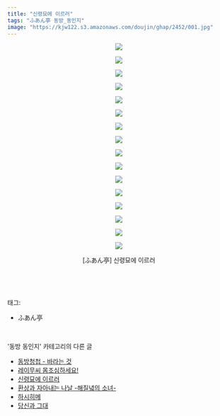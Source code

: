 ```yaml
---
title: "신령묘에 이르러"
tags: "ふあん亭 동방_동인지"
image: "https://kjw122.s3.amazonaws.com/doujin/ghap/2452/001.jpg"
---
```

<div class="article">
<p style="text-align: center; clear: none; float: none;"><img src="{{ site.imgserver5 }}/ghap/2452/001.jpg"/></p>
<p style="text-align: center; clear: none; float: none;"><img src="{{ site.imgserver5 }}/ghap/2452/002.jpg"/></p>
<p style="text-align: center; clear: none; float: none;"><img src="{{ site.imgserver5 }}/ghap/2452/003.jpg"/></p>
<p style="text-align: center; clear: none; float: none;"><img src="{{ site.imgserver5 }}/ghap/2452/004.jpg"/></p>
<p style="text-align: center; clear: none; float: none;"><img src="{{ site.imgserver5 }}/ghap/2452/005.jpg"/></p>
<p style="text-align: center; clear: none; float: none;"><img src="{{ site.imgserver5 }}/ghap/2452/006.jpg"/></p>
<p style="text-align: center; clear: none; float: none;"><img src="{{ site.imgserver5 }}/ghap/2452/007.jpg"/></p>
<p style="text-align: center; clear: none; float: none;"><img src="{{ site.imgserver5 }}/ghap/2452/008.jpg"/></p>
<p style="text-align: center; clear: none; float: none;"><img src="{{ site.imgserver5 }}/ghap/2452/009.jpg"/></p>
<p style="text-align: center; clear: none; float: none;"><img src="{{ site.imgserver5 }}/ghap/2452/010.jpg"/></p>
<p style="text-align: center; clear: none; float: none;"><img src="{{ site.imgserver5 }}/ghap/2452/011.jpg"/></p>
<p style="text-align: center; clear: none; float: none;"><img src="{{ site.imgserver5 }}/ghap/2452/012.jpg"/></p>
<p style="text-align: center; clear: none; float: none;"><img src="{{ site.imgserver5 }}/ghap/2452/013.jpg"/></p>
<p style="text-align: center; clear: none; float: none;"><img src="{{ site.imgserver5 }}/ghap/2452/014.jpg"/></p>
<p style="text-align: center; clear: none; float: none;"><img src="{{ site.imgserver5 }}/ghap/2452/015.jpg"/></p>
<p style="text-align: center; clear: none; float: none;"><img src="{{ site.imgserver5 }}/ghap/2452/016.jpg"/></p>
<p style="text-align: center; clear: none; float: none;">[ふあん亭] 신령묘에 이르러</p>
<p><br/></p>
</div><br/>
<div class="tagTrail">
<p>태그: </p>
<ul>
<li>ふあん亭</li>
</ul>
</div><br/>
<div class="another">
<p>'동방 동인지' 카테고리의 다른 글</p>
<ul>
<li><a href="/ghap_2454">동방청첩 - 바라는 것</a></li>
<li><a href="/ghap_2453">레이무씨 몸조심하세요!</a></li>
<li><a href="/ghap_2452">신령묘에 이르러</a></li>
<li><a href="/ghap_2451">환상과 자아내는 나날 -해질녘의 소녀-</a></li>
<li><a href="/ghap_2450">하시히메</a></li>
<li><a href="/ghap_2449">당신과 그대</a></li>
</ul>
</div><br/>
<div class="cb_module cb_fluid">
<div class="cb_wrt cb_profile">
</div><!-- commentList close -->
</div><br/>
